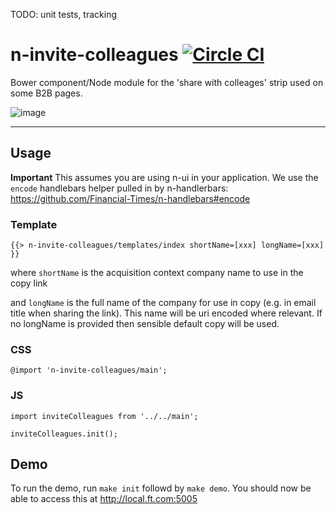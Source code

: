 TODO: unit tests, tracking

n-invite-colleagues [![Circle CI](https://circleci.com/gh/Financial-Times/n-desktop-app-banner/tree/master.svg?style=svg)](https://circleci.com/gh/Financial-Times/n-desktop-app-banner/tree/master)
=================

Bower component/Node module for the 'share with colleages' strip used on some B2B pages.

![image](https://user-images.githubusercontent.com/17846996/30050965-35265124-9218-11e7-9dc7-5ac889cd2734.png)

----

## Usage

**Important** This assumes you are using n-ui in your application. We use the `encode` handlebars helper pulled in by n-handlerbars: https://github.com/Financial-Times/n-handlebars#encode

### Template

```
{{> n-invite-colleagues/templates/index shortName=[xxx] longName=[xxx] }}
```
where `shortName` is the acquisition context company name to use in the copy link

and `longName` is the full name of the company for use in copy (e.g. in email title when sharing the link). This name will be uri encoded where relevant. If no longName is provided then sensible default copy will be used.

### CSS

```
@import 'n-invite-colleagues/main';
```

### JS

```
import inviteColleagues from '../../main';

inviteColleagues.init();
```

## Demo

To run the demo, run `make init` followd by `make demo`. You should now be able to access this at <http://local.ft.com:5005>
